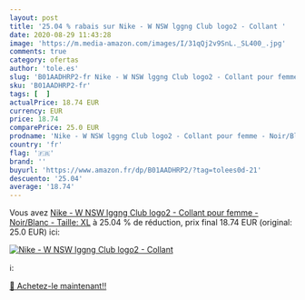 ```yaml
---
layout: post
title: '25.04 % rabais sur Nike - W NSW lggng Club logo2 - Collant '
date: 2020-08-29 11:43:28
image: 'https://m.media-amazon.com/images/I/31qQj2v9SnL._SL400_.jpg'
comments: true
category: ofertas
author: 'tole.es'
slug: 'B01AADHRP2-fr Nike - W NSW lggng Club logo2 - Collant pour femme -...'
sku: 'B01AADHRP2-fr'
tags: [  ]
actualPrice: 18.74 EUR
currency: EUR
price: 18.74
comparePrice: 25.0 EUR
prodname: 'Nike - W NSW lggng Club logo2 - Collant pour femme - Noir/Blanc - Taille: XL'
country: 'fr'
flag: '🇫🇷'
brand: ''
buyurl: 'https://www.amazon.fr/dp/B01AADHRP2/?tag=tolees0d-21'
descuento: '25.04'
average: '18.74'
---
```


Vous avez [Nike - W NSW lggng Club logo2 - Collant pour femme - Noir/Blanc - Taille: XL](https://www.amazon.fr/dp/B01AADHRP2/?tag=tolees0d-21)  à  25.04 % de réduction, prix final  18.74 EUR (original: 25.0 EUR) ici:

[![Nike - W NSW lggng Club logo2 - Collant ](https://m.media-amazon.com/images/I/31qQj2v9SnL._SL400_.jpg)](https://www.amazon.fr/dp/B01AADHRP2/?tag=tolees0d-21)

ℹ️:


[🛒 Achetez-le maintenant!!](https://www.amazon.fr/dp/B01AADHRP2/?tag=tolees0d-21)
